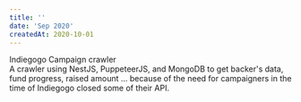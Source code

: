 ```yaml
---
title: ''
date: 'Sep 2020'
createdAt: 2020-10-01
---
```

<div class="grid gap-1">
  <div class="col-span-2">
    <div class="col-span-2">
      <span class=""> Indiegogo Campaign crawler</span>
    </div>
    <div class="col-span-2 text-sm text-justify ml-2">
      A crawler using NestJS, PuppeteerJS, and MongoDB to get backer's
      data, fund progress, raised amount ... because of the need for
      campaigners in the time of Indiegogo closed some of their API.
    </div>
  </div>
</div>
